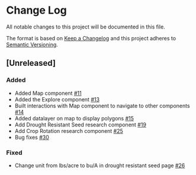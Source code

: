 # Change Log

All notable changes to this project will be documented in this file.

The format is based on [Keep a Changelog](http://keepachangelog.com/)
and this project adheres to [Semantic Versioning](http://semver.org/).

## [Unreleased]

### Added

- Added Map component [#11](https://github.com/Direct4Ag/frontend/issues/11)
- Added the Explore component [#13](https://github.com/Direct4Ag/frontend/issues/13)
- Built interactions with Map component to  navigate to other components [#14](https://github.com/Direct4Ag/frontend/issues/14)
- Added datalayer on map to display polygons [#15](https://github.com/Direct4Ag/frontend/issues/15)
- Add Drought Resistant Seed research component [#19](https://github.com/Direct4Ag/frontend/issues/19)
- Add Crop Rotation research component [#25](https://github.com/Direct4Ag/frontend/issues/25)
- Bug fixes [#30](https://github.com/Direct4Ag/frontend/issues/30)

### Fixed

- Change unit from lbs/acre to bu/A in drought resistant seed page [#26](https://github.com/Direct4Ag/frontend/issues/26)
